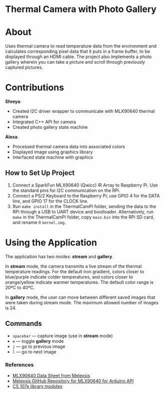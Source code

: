 # Thermal Camera with Photo Gallery

# About
Uses thermal camera to read temperature data from the environment and calculates corresponding pixel data that it puts in a frame buffer, to be displayed through an HDMI cable.
The project also implements a photo gallery wherein you can take a picture and scroll through previously captured pictures.

# Contributions
<strong>Shreya</strong>:
* Created I2C driver wrapper to communicate with MLX90640 thermal camera
* Integrated C++ API for camera
* Created photo gallery state machine

<strong>Alexa</strong>: 
* Processed thermal camera data into associated colors
* Displayed image using graphics library
* Interfaced state machine with graphics

## How to Set Up Project
1. Connect a SparkFun MLX90640 (Qwicc) IR Array to Raspberry Pi. Use the standard pins for I2C communication on the RPi.
2. Connect a PS/2 Keyboard to the Raspberry Pi; use GPIO 4 for the DATA line, and GPIO 17 for the CLOCK line.
3. Run `make install` in the ThermalCamPi folder, sending the data to the RPi through a USB to UART device and bootloader. Alternatively, run `make` in the ThermalCamPi folder, copy `main.bin` into the RPi SD card, and rename it `kernel.img`.

# Using the Application
The application has two modes: **stream** and **gallery**.

In **stream** mode, the camera transmits a live stream of the thermal temperature readings. For the default iron gradient, colors closer to blue/purple indicate colder temperatures, and colors closer to orange/yellow indicate warmer temperatures. The default color range is 20ºC to 40ºC.

In **gallery** mode, the user can move between different saved images that were taken during stream mode. The maximum allowed number of images is 24.

## Commands
- `spacebar` — capture image (use in **stream** mode)
- `e` — toggle **gallery** mode
- `j` — go to previous image
- `l` — go to next image

### References
- [MLX90640 Data Sheet from Melexsis](https://www.melexis.com/-/media/files/documents/datasheets/mlx90640-datasheet-melexis.pdf)
- [Melexsis GitHub Repository for MLX90640 for Arduino API](https://github.com/melexis/mlx90640-library)
- [CS 107e library modules](https://github.com/cs107e/cs107e.github.io)
